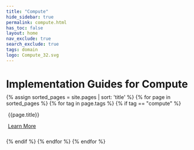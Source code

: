 ```yaml
---
title: "Compute"
hide_sidebar: true
permalink: compute.html
has_toc: false
layout: home
nav_exclude: true
search_exclude: true
tags: domain
logo: Compute_32.svg
---
```

<div class="container">
<h1 style="margin-bottom: 2%" style="color:#6f6b6b">Implementation Guides for Compute</h1>
    <div class="row">
        {% assign sorted_pages = site.pages | sort: 'title' %}
        {% for page in sorted_pages %}
        {% for tag in page.tags %}
        {% if tag == "compute" %}
        <div class="col-md-3 card text-center" style="margin:5px">
                 <div class="card-body">
                     <p class="card-title">{{page.title}}</p>
                 </div>
                 <div style="padding-bottom:20px">
                    <a href="{{ page.url | absolute_url }}" class="btn btn-secondary">Learn More</a>
                 </div>
         </div>
         {% endif %}
         {% endfor %}
         {% endfor %}
    </div>
</div>